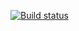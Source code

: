 [![Build status](https://ci.appveyor.com/api/projects/status/fg33s1imo5rhoy3u/branch/master?svg=true)](https://ci.appveyor.com/project/AllaDudina/api-ci-dz-1-2-echo/branch/master)